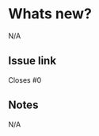 # Whats new?

<!-- What does this PR introduce to the codebase? -->

N/A

## Issue link

<!-- Link any issue here. -->

Closes #0

## Notes

<!-- Add any helpful note here. -->

N/A
